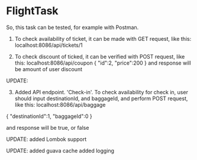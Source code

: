 # FlightTask


So, this task can be tested, for example with Postman.
1. To check availability of ticket, it can be made with GET request, like this:
localhost:8086/api/tickets/1

2. To check discount of ticked, it can be verified with POST request, like this:
localhost:8086/api/coupon
{
    "id":2,
    "price":200
}
and response will be amount of user discount

UPDATE:

3. Added API endpoint. 'Check-in'. To check availability for check in, user should input destinationId, and baggageId, and perform POST request, like this:
localhost:8086/api/baggage 

{
    "destinationId":1,
    "baggageId":0
}

and response will be true, or false

UPDATE:
added Lombok support

UPDATE:
added guava cache
added logging
